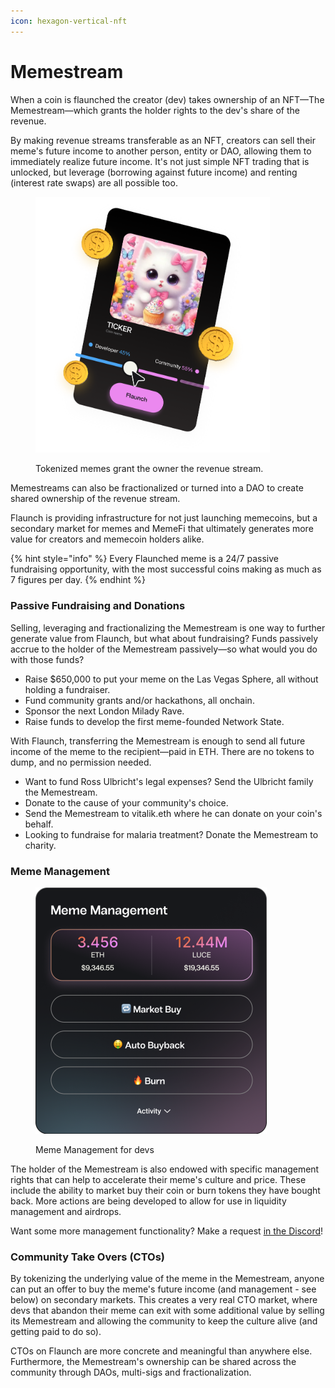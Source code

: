 ```yaml
---
icon: hexagon-vertical-nft
---
```


# Memestream

When a coin is flaunched the creator (dev) takes ownership of an NFT—The Memestream—which grants the holder rights to the dev's share of the revenue.

By making revenue streams transferable as an NFT, creators can sell their meme's future income to another person, entity or DAO, allowing them to immediately realize future income. It's not just simple NFT trading that is unlocked, but leverage (borrowing against future income) and renting (interest rate swaps) are all possible too.

<figure><img src="../.gitbook/assets/image (26).png" alt="" width="375"><figcaption><p>Tokenized memes grant the owner the revenue stream.</p></figcaption></figure>

Memestreams can also be fractionalized or turned into a DAO to create shared ownership of the revenue stream.

Flaunch is providing infrastructure for not just launching memecoins, but a secondary market for memes and MemeFi that ultimately generates more value for creators and memecoin holders alike.

{% hint style="info" %}
Every Flaunched meme is a 24/7 passive fundraising opportunity, with the most successful coins making as much as 7 figures per day.
{% endhint %}

### Passive Fundraising and Donations

Selling, leveraging and fractionalizing the Memestream is one way to further generate value from Flaunch, but what about fundraising? Funds passively accrue to the holder of the Memestream passively—so what would you do with those funds?

* Raise $650,000 to put your meme on the Las Vegas Sphere, all without holding a fundraiser.
* Fund community grants and/or hackathons, all onchain.
* Sponsor the next London Milady Rave.
* Raise funds to develop the first meme-founded Network State.

With Flaunch, transferring the Memestream is enough to send all future income of the meme to the recipient—paid in ETH. There are no tokens to dump, and no permission needed.

* Want to fund Ross Ulbricht's legal expenses? Send the Ulbricht family the Memestream.
* Donate to the cause of your community's choice.
* Send the Memestream to vitalik.eth where he can donate on your coin's behalf.
* Looking to fundraise for malaria treatment? Donate the Memestream to charity.

### Meme Management

<figure><img src="../.gitbook/assets/image (31).png" alt="" width="370"><figcaption><p>Meme Management for devs</p></figcaption></figure>

The holder of the Memestream is also endowed with specific management rights that can help to accelerate their meme's culture and price. These include the ability to market buy their coin or burn tokens they have bought back. More actions are being developed to allow for use in liquidity management and airdrops.

Want some more management functionality? Make a request [in the Discord](https://discord.gg/flaunch)!

### Community Take Overs (CTOs)

By tokenizing the underlying value of the meme in the Memestream, anyone can put an offer to buy the meme's future income (and management - see below) on secondary markets. This creates a very real CTO market, where devs that abandon their meme can exit with some additional value by selling its Memestream and allowing the community to keep the culture alive (and getting paid to do so).

CTOs on Flaunch are more concrete and meaningful than anywhere else. Furthermore, the Memestream's ownership can be shared across the community through DAOs, multi-sigs and fractionalization.
